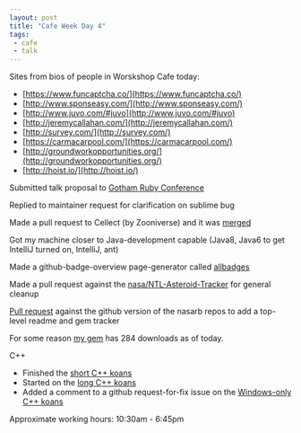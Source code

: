 ```yaml
---
layout: post
title: "Cafe Week Day 4"
tags:
 - cafe
 - talk
---
```


Sites from bios of people in Worskshop Cafe today:

-  [https://www.funcaptcha.co/](https://www.funcaptcha.co/)
-  [http://www.sponseasy.com/](http://www.sponseasy.com/)
-  [http://www.juvo.com/#juvo](http://www.juvo.com/#juvo)
-  [http://jeremycallahan.com/](http://jeremycallahan.com/)
-  [http://survey.com/](http://survey.com/)
-  [https://carmacarpool.com/](https://carmacarpool.com/)
-  [http://groundworkopportunities.org/](http://groundworkopportunities.org/)
-  [http://hoist.io/](http://hoist.io/)


Submitted talk proposal to [Gotham Ruby Conference](http://goruco.com/)

Replied to maintainer request for clarification on sublime bug

Made a pull request to Cellect (by Zooniverse) and it was [merged](https://github.com/zooniverse/Cellect/pull/42#event-251434185)

Got my machine closer to Java-development capable (Java8, Java6 to get IntelliJ turned on, IntelliJ, ant)

Made a github-badge-overview page-generator called [allbadges](https://github.com/compwron/allbadges)

Made a pull request against the [nasa/NTL-Asteroid-Tracker](https://github.com/nasa/NTL-Asteroid-Tracker/pull/1) for general cleanup

[Pull request](https://github.com/kleb/nasarb/pull/1) against the github version of the nasarb repos to add a top-level readme and gem tracker

For some reason [my gem](https://rubygems.org/gems/pair_see) has 284 downloads as of today.

C++

- Finished the [short C++ koans](https://github.com/compwron/CppKoans)
- Started on the [long C++ koans](https://github.com/compwron/cppkoans-2)
- Added a comment to a github request-for-fix issue on the [Windows-only C++ koans](https://github.com/bkleinen/CPPKoans)



Approximate working hours: 10:30am - 6:45pm

